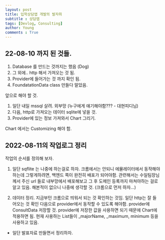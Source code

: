 ```yaml
---
layout: post
title: 입학상담앱 개발의 발자취
subtitle : 상담앱
tags: [Devlog, Consulting]
author: Young
comments : True
---
```


## 22-08-10 까지 된 것들.

1. Database 를 만드는 것까지는 했음 (Dog)
2. 그 외에.. http 해서 가져오는 것 됨.
3. Provider에 들어가는 것 까지 확인 됨.
4. FoundatationData class 만들다 말았음.

앞으로 해야 할 것.

1. 일단 내일 mssql 살려. 외부망 (누구에게 얘기해야함??? - 대현피디님)
2. 다음, http로 가져오는 데이터 sqlite에 넣을 것.
3. Provider에 있는 정보 가져와서 Chart 그리기. 

Chart 에서는 Customizing  해야 함.

## 2022-08-11의 작업로그 정리

작업의 순서를 정의해 보자.

1. 일단 sqflite 는 나중에 하는걸로 하자.
  크롬에서는 안되니
  에뮬레이터에서 동작해야하는데
  그렇게하려면, 백엔드 쪽이 완전히 배포가 되어야함.
  관련해서는 수일팀장님께서 주신 url 들로 내부망에서 배포해보고
  그 후 도메인 등록까지 마쳐야하는 걸로 알고 있음. 해본적이 없으니 나중에 생각할 것.
  (크롬으로 먼저 하자...)

2. 데이터 정리.
  지금부턴 크롬으로 띄워서 되는 것 확인하는 것임.
  일단 http는 잘 들어오는 것 확인
  다음으로 provider에서 동작할 수 있도록 해야함.
  provider에 ConsultData 저장할 것.
  provider에 저장한 값을 사용하면 되기 때문에
  Chart에 적용하면 됨.
  현재 사용하는 List들이  _majorName,  _maximum, minimum 등을 사용하고 있음. 

- 일단 발표자료 만들면서 정리하자.
